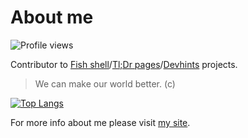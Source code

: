 # About me

![Profile views](https://komarev.com/ghpvc/?username=emilyseville7cfg&color=c55245)

Contributor to [Fish shell](https://github.com/fish-shell/fish-shell/pulls/EmilySeville7cfg)/[Tl;Dr pages](https://github.com/tldr-pages/tldr/pulls/EmilySeville7cfg)/[Devhints](https://github.com/rstacruz/cheatsheets/pulls/EmilySeville7cfg) projects.

> We can make our world better. (c)

[![Top Langs](https://github-readme-stats.vercel.app/api/top-langs/?username=EmilySeville7cfg&layout=compact)](https://github.com/anuraghazra/github-readme-stats)

For more info about me please visit [my site](https://emilyseville7cfg.github.io/).
